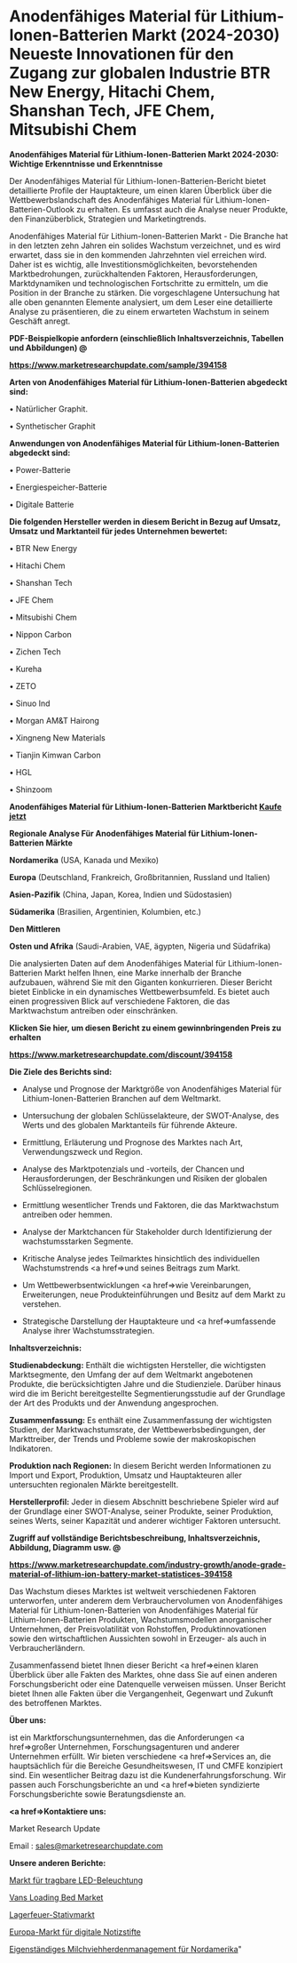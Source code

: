 # Anodenfähiges Material für Lithium-Ionen-Batterien Markt (2024-2030) Neueste Innovationen für den Zugang zur globalen Industrie BTR New Energy, Hitachi Chem, Shanshan Tech, JFE Chem, Mitsubishi Chem

<strong>Anodenfähiges Material für Lithium-Ionen-Batterien Markt 2024-2030: Wichtige Erkenntnisse und Erkenntnisse</strong>

Der Anodenfähiges Material für Lithium-Ionen-Batterien-Bericht bietet detaillierte Profile der Hauptakteure, um einen klaren Überblick über die Wettbewerbslandschaft des Anodenfähiges Material für Lithium-Ionen-Batterien-Outlook zu erhalten. Es umfasst auch die Analyse neuer Produkte, den Finanzüberblick, Strategien und Marketingtrends.

Anodenfähiges Material für Lithium-Ionen-Batterien Markt - Die Branche hat in den letzten zehn Jahren ein solides Wachstum verzeichnet, und es wird erwartet, dass sie in den kommenden Jahrzehnten viel erreichen wird. Daher ist es wichtig, alle Investitionsmöglichkeiten, bevorstehenden Marktbedrohungen, zurückhaltenden Faktoren, Herausforderungen, Marktdynamiken und technologischen Fortschritte zu ermitteln, um die Position in der Branche zu stärken. Die vorgeschlagene Untersuchung hat alle oben genannten Elemente analysiert, um dem Leser eine detaillierte Analyse zu präsentieren, die zu einem erwarteten Wachstum in seinem Geschäft anregt.



<strong><b>PDF-Beispielkopie anfordern (einschließlich Inhaltsverzeichnis, Tabellen und Abbildungen) @ </b></strong>

<strong><a href=https://www.marketresearchupdate.com/sample/394158>

<strong>https://www.marketresearchupdate.com/sample/394158</u></a></strong></strong>



<strong>Arten von Anodenfähiges Material für Lithium-Ionen-Batterien abgedeckt sind:</strong>

• Natürlicher Graphit.

• Synthetischer Graphit



<strong>Anwendungen von Anodenfähiges Material für Lithium-Ionen-Batterien abgedeckt sind:</strong>

• Power-Batterie

• Energiespeicher-Batterie

• Digitale Batterie



<strong>Die folgenden Hersteller werden in diesem Bericht in Bezug auf Umsatz, Umsatz und Marktanteil für jedes Unternehmen bewertet:</strong>

• BTR New Energy

• Hitachi Chem

• Shanshan Tech

• JFE Chem

• Mitsubishi Chem

• Nippon Carbon

• Zichen Tech

• Kureha

• ZETO

• Sinuo Ind

• Morgan AM&T Hairong

• Xingneng New Materials

• Tianjin Kimwan Carbon

• HGL

• Shinzoom



<strong>Anodenfähiges Material für Lithium-Ionen-Batterien Marktbericht <a href=https://www.marketresearchupdate.com/buynow/394158>Kaufe jetzt</a></strong>



<strong>Regionale Analyse Für Anodenfähiges Material für Lithium-Ionen-Batterien Märkte</strong>



<strong>Nordamerika</strong> (USA, Kanada und Mexiko)



<strong>Europa</strong> (Deutschland, Frankreich, Großbritannien, Russland und Italien)



<strong>Asien-Pazifik</strong> (China, Japan, Korea, Indien und Südostasien)



<strong>Südamerika</strong> (Brasilien, Argentinien, Kolumbien, etc.)



<strong>Den Mittleren</strong> 

<strong>Osten und Afrika</strong> (Saudi-Arabien, VAE, ägypten, Nigeria und Südafrika)

Die analysierten Daten auf dem Anodenfähiges Material für Lithium-Ionen-Batterien Markt helfen Ihnen, eine Marke innerhalb der Branche aufzubauen, während Sie mit den Giganten konkurrieren. Dieser Bericht bietet Einblicke in ein dynamisches Wettbewerbsumfeld. Es bietet auch einen progressiven Blick auf verschiedene Faktoren, die das Marktwachstum antreiben oder einschränken.



<strong>Klicken Sie hier, um diesen Bericht zu einem gewinnbringenden Preis zu erhalten
</strong>

<strong><a href=https://www.marketresearchupdate.com/discount/394158>https://www.marketresearchupdate.com/discount/394158</b></u></strong></a>



<strong>Die Ziele des Berichts sind:</strong>

- Analyse und Prognose der Marktgröße von Anodenfähiges Material für Lithium-Ionen-Batterien Branchen auf dem Weltmarkt.

- Untersuchung der globalen Schlüsselakteure, der SWOT-Analyse, des Werts und des globalen Marktanteils für führende Akteure.

- Ermittlung, Erläuterung und Prognose des Marktes nach Art, Verwendungszweck und Region.

- Analyse des Marktpotenzials und -vorteils, der Chancen und Herausforderungen, der Beschränkungen und Risiken der globalen Schlüsselregionen.

- Ermittlung wesentlicher Trends und Faktoren, die das Marktwachstum antreiben oder hemmen.

- Analyse der Marktchancen für Stakeholder durch Identifizierung der wachstumsstarken Segmente.

- Kritische Analyse jedes Teilmarktes hinsichtlich des individuellen Wachstumstrends <a href=>und</a> seines Beitrags zum Markt.

- Um Wettbewerbsentwicklungen <a href=>wie</a> Vereinbarungen, Erweiterungen, neue Produkteinführungen und Besitz auf dem Markt zu verstehen.

- Strategische Darstellung der Hauptakteure und <a href=>umfas</a>sende Analyse ihrer Wachstumsstrategien.



<strong>Inhaltsverzeichnis:</strong>



<strong>Studienabdeckung:</strong> Enthält die wichtigsten Hersteller, die wichtigsten Marktsegmente, den Umfang der auf dem Weltmarkt angebotenen Produkte, die berücksichtigten Jahre und die Studienziele. Darüber hinaus wird die im Bericht bereitgestellte Segmentierungsstudie auf der Grundlage der Art des Produkts und der Anwendung angesprochen.



<strong>Zusammenfassung:</strong> Es enthält eine Zusammenfassung der wichtigsten Studien, der Marktwachstumsrate, der Wettbewerbsbedingungen, der Markttreiber, der Trends und Probleme sowie der makroskopischen Indikatoren.



<strong>Produktion nach Regionen:</strong> In diesem Bericht werden Informationen zu Import und Export, Produktion, Umsatz und Hauptakteuren aller untersuchten regionalen Märkte bereitgestellt.



<strong>Herstellerprofil:</strong> Jeder in diesem Abschnitt beschriebene Spieler wird auf der Grundlage einer SWOT-Analyse, seiner Produkte, seiner Produktion, seines Werts, seiner Kapazität und anderer wichtiger Faktoren untersucht.



<strong><b>Zugriff auf vollständige Berichtsbeschreibung, Inhaltsverzeichnis, Abbildung, Diagramm usw. @ </b></strong>

<strong><a href=https://www.marketresearchupdate.com/industry-growth/anode-grade-material-of-lithium-ion-battery-market-statistices-394158>https://www.marketresearchupdate.com/industry-growth/anode-grade-material-of-lithium-ion-battery-market-statistices-394158</a></strong>

Das Wachstum dieses Marktes ist weltweit verschiedenen Faktoren unterworfen, unter anderem dem Verbrauchervolumen von Anodenfähiges Material für Lithium-Ionen-Batterien von Anodenfähiges Material für Lithium-Ionen-Batterien Produkten, Wachstumsmodellen anorganischer Unternehmen, der Preisvolatilität von Rohstoffen, Produktinnovationen sowie den wirtschaftlichen Aussichten sowohl in Erzeuger- als auch in Verbraucherländern.

Zusammenfassend bietet Ihnen dieser Bericht <a href=>einen</a> klaren Überblick über alle Fakten des Marktes, ohne dass Sie auf einen anderen Forschungsbericht oder eine Datenquelle verweisen müssen. Unser Bericht bietet Ihnen alle Fakten über die Vergangenheit, Gegenwart und Zukunft des betroffenen Marktes.



<strong>Über uns:</strong>

 ist ein Marktforschungsunternehmen, das die Anforderungen <a href=>großer</a> Unternehmen, Forschungsagenturen und anderer Unternehmen erfüllt. Wir bieten verschiedene <a href=>Services</a> an, die hauptsächlich für die Bereiche Gesundheitswesen, IT und CMFE konzipiert sind. Ein wesentlicher Beitrag dazu ist die Kundenerfahrungsforschung. Wir passen auch Forschungsberichte an und <a href=>bieten</a> syndizierte Forschungsberichte sowie Beratungsdienste an.



<strong><a href=>Kontaktiere uns:</a></strong>

Market Research Update

Email : sales@marketresearchupdate.com



<strong>Unsere anderen Berichte:</strong>

<a href=https://www.linkedin.com/pulse/led-portable-lighting-market-expected-witness>Markt für tragbare LED-Beleuchtung</a>

<a href=https://www.linkedin.com/pulse/vans-loading-bed-market-2023-analysis-growth>Vans Loading Bed Market</a>

<a href=https://www.linkedin.com/pulse/camp-fire-tripod-market-research-report-reveals>Lagerfeuer-Stativmarkt</a>

<a href=https://www.linkedin.com/pulse/europe-digital-notes-pen-market-2023-challenges>Europa-Markt für digitale Notizstifte</a>

<a href=https://www.linkedin.com/pulse/north-america-dairy-herd-management-standalone>Eigenständiges Milchviehherdenmanagement für Nordamerika</a>"
